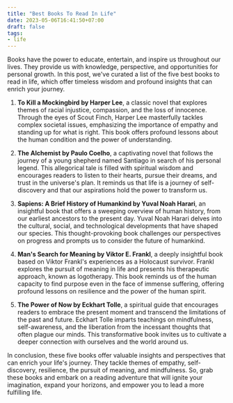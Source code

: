 ```yaml
---
title: "Best Books To Read In Life"
date: 2023-05-06T16:41:50+07:00
draft: false
tags: 
- life
---
```


Books have the power to educate, entertain, and inspire us throughout our lives. They provide us with knowledge, perspective, and opportunities for personal growth. In this post, we've curated a list of the five best books to read in life, which offer timeless wisdom and profound insights that can enrich your journey.

1. **To Kill a Mockingbird by Harper Lee**, a classic novel that explores themes of racial injustice, compassion, and the loss of innocence. Through the eyes of Scout Finch, Harper Lee masterfully tackles complex societal issues, emphasizing the importance of empathy and standing up for what is right. This book offers profound lessons about the human condition and the power of understanding.

2. **The Alchemist by Paulo Coelho**, a captivating novel that follows the journey of a young shepherd named Santiago in search of his personal legend. This allegorical tale is filled with spiritual wisdom and encourages readers to listen to their hearts, pursue their dreams, and trust in the universe's plan. It reminds us that life is a journey of self-discovery and that our aspirations hold the power to transform us.

3. **Sapiens: A Brief History of Humankind by Yuval Noah Harari**, an insightful book that offers a sweeping overview of human history, from our earliest ancestors to the present day. Yuval Noah Harari delves into the cultural, social, and technological developments that have shaped our species. This thought-provoking book challenges our perspectives on progress and prompts us to consider the future of humankind.

4. **Man's Search for Meaning by Viktor E. Frankl**, a deeply insightful book based on Viktor Frankl's experiences as a Holocaust survivor. Frankl explores the pursuit of meaning in life and presents his therapeutic approach, known as logotherapy. This book reminds us of the human capacity to find purpose even in the face of immense suffering, offering profound lessons on resilience and the power of the human spirit.

5. **The Power of Now by Eckhart Tolle**, a spiritual guide that encourages readers to embrace the present moment and transcend the limitations of the past and future. Eckhart Tolle imparts teachings on mindfulness, self-awareness, and the liberation from the incessant thoughts that often plague our minds. This transformative book invites us to cultivate a deeper connection with ourselves and the world around us.

In conclusion, these five books offer valuable insights and perspectives that can enrich your life's journey. They tackle themes of empathy, self-discovery, resilience, the pursuit of meaning, and mindfulness. So, grab these books and embark on a reading adventure that will ignite your imagination, expand your horizons, and empower you to lead a more fulfilling life.